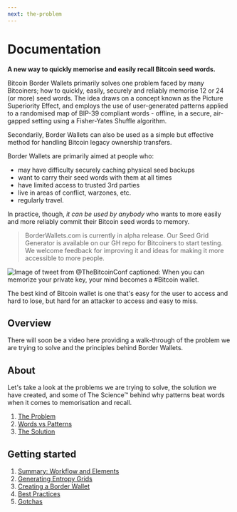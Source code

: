 ```yaml
---
next: the-problem
---
```


# Documentation

**A new way to quickly memorise and easily recall Bitcoin seed words.**

Bitcoin Border Wallets primarily solves one problem faced by many Bitcoiners; how to quickly, easily, securely and reliably memorise 12 or 24 (or more) seed words. The idea draws on a concept known as the Picture Superiority Effect, and employs the use of user-generated patterns applied to a randomised map of BIP-39 compliant words - offline, in a secure, air-gapped setting using a Fisher-Yates Shuffle algorithm.

Secondarily, Border Wallets can also be used as a simple but effective method for handling Bitcoin legacy ownership transfers.

Border Wallets are primarily aimed at people who:

- may have difficulty securely caching physical seed backups
- want to carry their seed words with them at all times
- have limited access to trusted 3rd parties
- live in areas of conflict, warzones, etc.
- regularly travel.

In practice, though, _it can be used by anybody_ who wants to more easily and more reliably commit their Bitcoin seed words to memory.

> BorderWallets.com is currently in alpha release. Our Seed Grid Generator is available on our GH repo for Bitcoiners to start testing. We welcome feedback for improving it and ideas for making it more accessible to more people.

![Image of tweet from @TheBitcoinConf captioned: When you can memorize your private key, your mind becomes a #Bitcoin wallet.](/mind_bitcoin_wallet_tweet.png)

The best kind of Bitcoin wallet is one that's easy for the user to access and hard to lose, but hard for an attacker to access and easy to miss.

## Overview

There will soon be a video here providing a walk-through of the problem we are trying to solve and the principles behind Border Wallets.

## About

Let's take a look at the problems we are trying to solve, the solution we have created, and some of The Science™️ behind why patterns beat words when it comes to memorisation and recall.

1. [The Problem](/docs/the-problem)
1. [Words vs Patterns](/docs/words-vs-patterns)
1. [The Solution](/docs/the-solution)

## Getting started

1. [Summary: Workflow and Elements](/docs/workflow-and-elements)
1. [Generating Entropy Grids](/docs/generating-entropy-grids)
1. [Creating a Border Wallet](/docs/creating-a--border-wallet)
1. [Best Practices](/docs/best-practices)
1. [Gotchas](/docs/gotchas)
